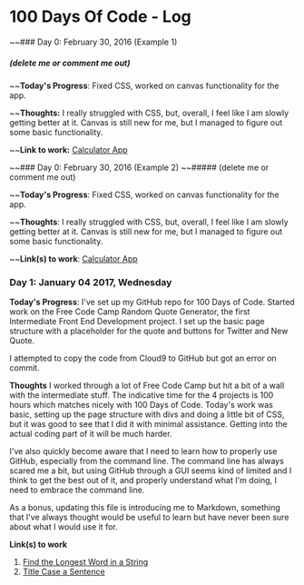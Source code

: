 # 100 Days Of Code - Log

~~### Day 0: February 30, 2016 (Example 1)
##### (delete me or comment me out)

~~**Today's Progress**: Fixed CSS, worked on canvas functionality for the app.

~~**Thoughts:** I really struggled with CSS, but, overall, I feel like I am slowly getting better at it. Canvas is still new for me, but I managed to figure out some basic functionality.

~~**Link to work:** [Calculator App](http://www.example.com)

~~### Day 0: February 30, 2016 (Example 2)
~~##### (delete me or comment me out)

~~**Today's Progress**: Fixed CSS, worked on canvas functionality for the app.

~~**Thoughts**: I really struggled with CSS, but, overall, I feel like I am slowly getting better at it. Canvas is still new for me, but I managed to figure out some basic functionality.

~~**Link(s) to work**: [Calculator App](http://www.example.com)


### Day 1: January 04 2017, Wednesday

**Today's Progress**: I've set up my GitHub repo for 100 Days of Code. Started work on the Free Code Camp Random Quote Generator, the first Intermediate Front End Development project. I set up the basic page structure with a placeholder for the quote and buttons for Twitter and New Quote.

I attempted to copy the code from Cloud9 to GitHub but got an error on commit.

**Thoughts** I worked through a lot of Free Code Camp but hit a bit of a wall with the intermediate stuff. The indicative time for the 4 projects is 100 hours which matches nicely with 100 Days of Code. Today's work was basic, setting up the page structure with divs and doing a little bit of CSS, but it was good to see that I did it with minimal assistance. Getting into the actual coding part of it will be much harder.

I've also quickly become aware that I need to learn how to properly use GitHub, especially from the command line. The command line has always scared me a bit, but using GitHub through a GUI seems kind of limited and I think to get the best out of it, and properly understand what I'm doing, I need to embrace the command line.

As a bonus, updating this file is introducing me to Markdown, something that I've always thought would be useful to learn but have never been sure about what I would use it for.

**Link(s) to work**
1. [Find the Longest Word in a String](https://www.freecodecamp.com/challenges/find-the-longest-word-in-a-string)
2. [Title Case a Sentence](https://www.freecodecamp.com/challenges/title-case-a-sentence)
